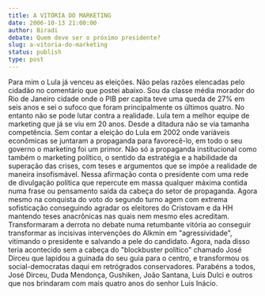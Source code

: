 ```yaml
---
title: A VITÓRIA DO MARKETING
date: 2006-10-13 21:00:00
author: Biradi
debate: Quem deve ser o próximo presidente?
slug: a-vitoria-do-marketing
status: publish 
type: post
---
```


Para mim o Lula já venceu as eleições. Não pelas razões elencadas pelo cidadão no comentário que postei abaixo. Sou da classe média morador do Rio de Janeiro cidade onde o PIB per capita teve uma queda de 27% em seis anos e sei o sufoco que foram principalmente os últimos quatro. No entanto não se pode lutar contra a realidade. Lula tem a melhor equipe de marketing que já se viu em 20 anos. Desde a ditadura não se via tamanha competência. Sem contar a eleição do Lula em 2002 onde variáveis econômicas se juntaram a propaganda para favorecê-lo, em todo o seu governo o marketing foi um primor. Não só a propaganda institucional como também o marketing político, o sentido da estratégia e a habilidade da superação das crises, com teses e argumentos que se impõe a realidade de maneira insofismável. Nessa afirmação conta o presidente com uma rede de divulgação política que repercute em massa qualquer máxima contida numa frase ou pensamento saída da cabeça do setor de propaganda. Agora mesmo na conquista do voto do segundo turno agem com extrema sofisticação conseguindo agradar os eleitores do Cristovam e da HH mantendo teses anacrônicas nas quais nem mesmo eles acreditam. Transformaram a derrota no debate numa retumbante vitória ao conseguir transformar as incisivas intervenções do Alkmin em "agressividade", vitimando o presidente e salvando a pele do candidato. Agora, nada disso teria acontecido sem a cabeça do "blockbuster político" chamado José Dirceu que lapidou a guinada do seu guia para o centro, e transformou os social-democratas daqui em retrógrados conservadores. Parabéns a todos, José Dirceu, Duda Mendonça, Gushiken, João Santana, Luis Dulci e outros que nos brindaram com mais quatro anos do senhor Luis Inácio.
